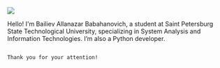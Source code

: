 <div id="header">
  <img src=https://media.giphy.com/media/V4NSR1NG2p0KeJJyr5/giphy.gif>
</div>

Hello! I'm Bailiev Allanazar Babahanovich,
a student at Saint Petersburg State Technological University,
specializing in System Analysis and Information Technologies. 
I’m also a Python developer. 
                                                                                                                                                                      
                                                                                                                                                                      
                                                                                          Thank you for your attention!
